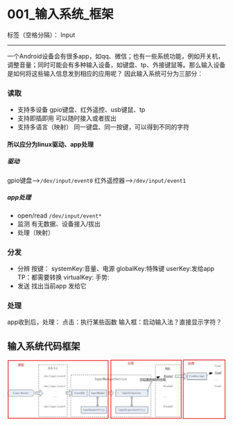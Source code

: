 ﻿# 001_输入系统_框架

标签（空格分隔）： Input

---
一个Android设备会有很多app，如qq、微信；也有一些系统功能，例如开关机，调整音量；同时可能会有多种输入设备，如键盘、tp、外接键鼠等。那么输入设备是如何将这些输入信息发到相应的应用呢？
因此输入系统可分为三部分：
### 读取
* 支持多设备
gpio键盘、红外遥控、usb键鼠、tp
* 支持即插即用
可以随时接入或者拔出
* 支持多语言（映射）
同一键盘、同一按键，可以得到不同的字符
#### 所以应分为linux驱动、app处理
##### 驱动
gpio键盘——>`/dev/input/event0`
红外遥控器——>`/dev/input/event1`
##### app处理
* open/read
`/dev/input/event*`
* 监测
有无数据、设备接入/拔出
* 处理（映射）
### 分发
* 分辨
按键：
systemKey:音量、电源
globalKey:特殊键
userKey:发给app
TP：都需要转换 
virtualKey:
手势:
* 发送
找出当前app
发给它
### 处理
app收到后，处理：
点击：执行某些函数
输入框：启动输入法？直接显示字符？

## 输入系统代码框架

![输入系统框架](%E8%BE%93%E5%85%A5%E7%B3%BB%E7%BB%9F%E6%A1%86%E6%9E%B6.jpg)





